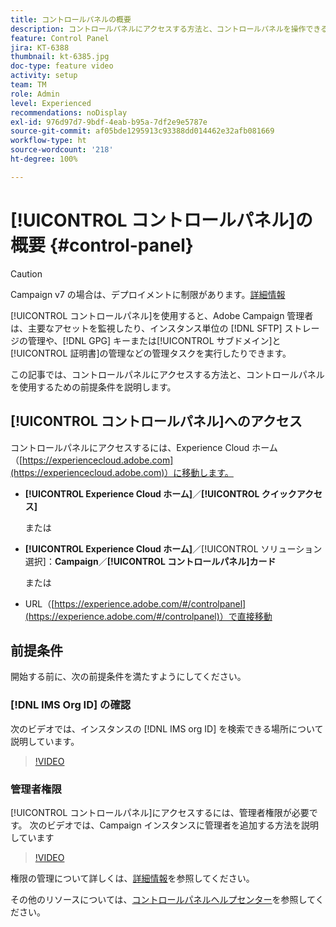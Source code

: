 ```yaml
---
title: コントロールパネルの概要
description: コントロールパネルにアクセスする方法と、コントロールパネルを操作できるようにするための前提条件について説明します。
feature: Control Panel
jira: KT-6388
thumbnail: kt-6385.jpg
doc-type: feature video
activity: setup
team: TM
role: Admin
level: Experienced
recommendations: noDisplay
exl-id: 976d97d7-9bdf-4eab-b95a-7df2e9e5787e
source-git-commit: af05bde1295913c93388dd014462e32afb081669
workflow-type: ht
source-wordcount: '218'
ht-degree: 100%

---
```


# [!UICONTROL コントロールパネル]の概要 {#control-panel}

>[!CAUTION]
> Campaign v7 の場合は、デプロイメントに制限があります。[詳細情報](https://experienceleague.adobe.com/docs/control-panel/using/faq.html?lang=ja#v7-restrictions)

[!UICONTROL コントロールパネル]を使用すると、Adobe Campaign 管理者は、主要なアセットを監視したり、インスタンス単位の [!DNL SFTP] ストレージの管理や、[!DNL GPG] キーまたは[!UICONTROL サブドメイン]と[!UICONTROL 証明書]の管理などの管理タスクを実行したりできます。

この記事では、コントロールパネルにアクセスする方法と、コントロールパネルを使用するための前提条件を説明します。

## [!UICONTROL コントロールパネル]へのアクセス

コントロールパネルにアクセスするには、Experience Cloud ホーム（[https://experiencecloud.adobe.com](https://experiencecloud.adobe.com)）に移動します。

* **[!UICONTROL Experience Cloud ホーム]**／**[!UICONTROL クイックアクセス]**

  または
* **[!UICONTROL Experience Cloud ホーム]**／[!UICONTROL ソリューション選択]：**Campaign**／**[!UICONTROL コントロールパネル]カード**

  または

* URL（[https://experience.adobe.com/#/controlpanel](https://experience.adobe.com/#/controlpanel)）で直接移動

## 前提条件

開始する前に、次の前提条件を満たすようにしてください。

### [!DNL IMS Org ID] の確認

次のビデオでは、インスタンスの [!DNL IMS org ID] を検索できる場所について説明しています。

>[!VIDEO](https://video.tv.adobe.com/v/27183?quality=12&learn=0n)

### 管理者権限

[!UICONTROL コントロールパネル]にアクセスするには、管理者権限が必要です。
次のビデオでは、Campaign インスタンスに管理者を追加する方法を説明しています

>[!VIDEO](https://video.tv.adobe.com/v/27147?quality=12&learn=0n)

権限の管理について詳しくは、[詳細情報](https://experienceleague.adobe.com/docs/control-panel/using/discover-control-panel/managing-permissions.html?lang=ja#discover-control-panel)を参照してください。

その他のリソースについては、[コントロールパネルヘルプセンター](https://experienceleague.adobe.com/docs/control-panel/using/control-panel-home.html?lang=ja)を参照してください。
